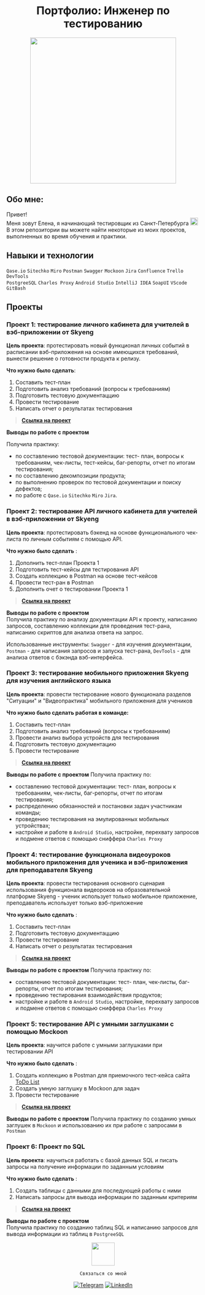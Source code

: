 <div align="center"> 
  <h1>Портфолио: Инженер по тестированию </h1> </div>
<div id="header" align="center">
  <img src="https://media.giphy.com/media/v1.Y2lkPTc5MGI3NjExZmE4NjRuMjF5YjA2OTZkcW13Mzh5bjVoYjJ5dHhuYmhoNWYzc21wZiZlcD12MV9pbnRlcm5hbF9naWZfYnlfaWQmY3Q9Zw/hpXdHPfFI5wTABdDx9/giphy.gif" width="380"/>
</div>

## Обо мне:
Привет!  
Меня зовут Елена, я начинающий тестировщик из Санкт-Петербурга <img height="20" src="https://github.com/kenstavichute/QA_engineer/assets/146355792/4e0ab703-6a3c-459b-9568-dd087620d7cf">   
В этом репозитории вы можете найти некоторые из моих проектов, выполненных во время обучения и практики.  

## Навыки и технологии

`Qase.io` `Sitechko` `Miro` `Postman` `Swagger` `Mockoon` `Jira` `Confluence` `Trello` `DevTools`   
`PostgreeSQL` `Charles Proxy` `Android Studio` `IntelliJ IDEA` `SoapUI` `VScode` `GitBash`
## Проекты

### Проект 1: тестирование личного кабинета для учителей в вэб-приложении от Skyeng
__Цель проекта__: протестировать новый функционал личных событий в расписании вэб-приложения на основе имеющихся требований, вынести решение о готовности продукта к релизу.    

__Что нужно было сделать__:
1. Составить тест-план
2. Подготовить анализ требований (вопросы к требованиям)
3. Подготовить тестовую документаццию
4. Провести тестирование
6. Написать отчет о результатах тестирования   

> [__Ссылка на проект__](https://kenstavichute.notion.site/1-2-d1ff5b269972451392a338c348e0728e?pvs=4)

__Выводы по работе с проектом__   

Получила практику:
  - по составлению тестовой документации: тест- план, вопросы к требованиям, чек-листы, тест-кейсы, баг-репорты, отчет по итогам тестирования;
  - по составлению декомпозиции продукта;
  - по выполнению проверок по тестовой документации и поиску дефектов;
  - по работе с `Qase.io` `Sitechko` `Miro` `Jira`.
    

   
### Проект 2: тестирование API личного кабинета для учителей в вэб-приложении от Skyeng
__Цель проекта__: протестировать бэкенд на основе функционального чек-листа по личным событиям с помощью API. 

__Что нужно было сделать__ :
1. Дополнить тест-план Проекта 1
2. Подготовить тест-кейсы для тестирования API
3. Создать коллекцию в Postman на основе тест-кейсов
4. Провести тест-ран в Postman
5. Дополнить очет о тестировании Проекта 1
   
> [__Ссылка на проект__](https://kenstavichute.notion.site/1-2-d1ff5b269972451392a338c348e0728e?pvs=4)

__Выводы по работе с проектом__   
Получила практику по анализу документации API к проекту, написанию запросов, составлению коллекции для проведения тест-рана, написанию скриптов для анализа ответа на запрос.  

Использованные инструменты: `Swagger` - для изучения документации, `Postman` - для написания запросов и запуска тест-рана, `DevTools` - для анализа ответов с бэкэнда вэб-интерфейса.

      
### Проект 3: тестирование мобильного приложения Skyeng для изучения английского языка
__Цель проекта__:   провести тестирование нового функционала разделов "Ситуации" и "Видеопрактика" мобильного приложения для учеников
   
__Что нужно было сделать работая в команде:__
1. Составить тест-план
2. Подготовить анализ требований (вопросы к требованиям)
3. Провести анализ выбора устройств для тестирования
4. Подготовить тестовую документацию
5. Провести тестирование

> [__Ссылка на проект__](https://kenstavichute.notion.site/4f214c2852eb46be90395f1f22fd7068?pvs=4)

 __Выводы по работе с проектом__
Получила практику по:
 - составлению тестовой документации: тест- план, вопросы к требованиям, чек-листы, баг-репорты, отчет по итогам тестирования;
 - распределению обязанностей и постановки задач участникам команды;
 - проведению тестирования на эмулированных мобильных устройствах;
 - настройке и работе в `Android Studio`, настройке, перехвату запросов и подмене ответов с помощью сниффера `Charles Proxy`
   
### Проект 4: тестирование функционала видеоуроков мобильного приложения для ученика и вэб-приложения для преподавателя Skyeng
__Цель проекта__:   провести тестирования основного сценария использования функционала видеороков на образовательной платформе Skyeng - ученик использует только мобильное приложение, преподаватель использует только вэб-приложение
   
__Что нужно было сделать__ :
1. Составить тест-план
3. Подготовить тестовую документаццию
4. Провести тестирование
6. Написать отчет о результатах тестирования

> [__Ссылка на проект__](https://kenstavichute.notion.site/2e26b674474345b59d3284b5e5dedeed?pvs=4)

 __Выводы по работе с проектом__
Получила практику по:   
 - составлению тестовой документации: тест- план, чек-листы, баг-репорты, отчет по итогам тестирования;
 - проведению тестирования взаимодействия продуктов;
 - настройке и работе в `Android Studio`, настройке, перехвату запросов и подмене ответов с помощью сниффера `Charles Proxy`
   
### Проект 5: тестирование API с умными заглушками с помощью Mockoon
__Цель проекта__:   научится работе с умными заглушками при тестировании API 
   
__Что нужно было сделать__ :
1. Создать коллекцию в Postman для приемочного тест-кейса сайта [ToDo List](https://sky-todo-list.herokuapp.com/)
2. Создать умную заглушку в Mockoon для задач
3. Провести тестирование
   
> [__Ссылка на проект__](https://github.com/kenstavichute/QA_engineer/blob/main/Project-3/Project3.md)

 __Выводы по работе с проектом__
Получила практику по созданию умных заглушек в `Mockoon` и использованию их при работе с запросами в `Postman`   
   
### Проект 6: Проект по SQL
__Цель проекта__:   научиться работать с базой данных SQL и писать запросы на получение информации по заданным условиям 
   
__Что нужно было сделать__ :
1. Создать таблицы с данными для последующей работы с ними
2. Написать запросы для вывода информации по заданным критериям
   
> [__Ссылка на проект__](https://docs.google.com/document/d/1bb4Ss0kaXxK-RaSdKrk0Cn7ql43BCQWlkd9c1aRI_NI/edit?usp=sharing)

 __Выводы по работе с проектом__   
Получила практику по созданию таблиц SQL и написанию запросов для вывода информации из таблиц в `PostgreeSQL`   

<div id="header" align="center">
  <img align="center" hspace="10" src="https://media.giphy.com/media/v1.Y2lkPTc5MGI3NjExZjc1bTViNDNvZ2hyM3RsbG1tamtraXVrYWdyNnZ2bWV0czFuN29sayZlcD12MV9pbnRlcm5hbF9naWZfYnlfaWQmY3Q9cw/4c1S0P0QPmmljOyqCS/giphy.gif" width="60">   

   
`         Связаться со мной         `  
   
[![Telegram](https://img.shields.io/badge/telegram-white?style=for-the-badge&logo=telegram&logoColor=%2326A5E4)](https://t.me/elena_kenza) 
[![LinkedIn](https://img.shields.io/badge/LinkedIn-white?style=for-the-badge&logo=LinkedIn&logoColor=%230A66C2)](https://www.linkedin.com/in/elena-kenstavichute/)

</div>
